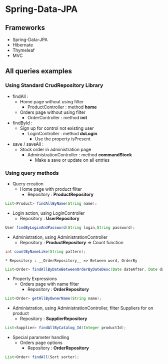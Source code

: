 # Spring-Data-JPA

## Frameworks

* Spring-Data-JPA
* Hibernate
* Thymeleaf
* MVC

## All queries examples

### Using Standard CrudRepository Library

* findAll :
  * Home page without using filter
    * ProductController : method __home__
  * Orders page without using filter
    * OrderController : method __init__
* findById :
  * Sign up for control not existing user
    * LoginController : method __doLogin__
      * Use the property isPresent
* save / saveAll :
  * Stock order in administration page
    * AdministrationController : method __commandStock__
      * Make a save or update on all entries 

### Using query methods

* Query creation
  * Home page with product filter
    * Repository : __ProductRepository__
```java
List<Product> findAllByName(String name);
```
  * Login action, using LoginController
    * Repository : __UserRepository__
```java
User findByLoginAndPassword(String login,String password);
```
  * Administration, using AdministrationController
    * Repository : __ProductRepository__ => Count function
```java
int countByNameLike(String pattern);
```
    * Repository : __OrderRepository__ => Between word, OrderBy
```java
List<Order> findAllByDateBetweenOrderByDateDesc(Date dateAfter, Date dateBefore);
```
* Property Expressions
  * Orders page with name filter
    * Repository : __OrderRepository__
```java
List<Order> getAllByOwnerName(String name);
```
  * Administration, using AdministrationController, filter Suppliers for on product
    * Repository : __SupplierRepository__
```java
List<Supplier> findAllByCatalog_Id(Integer productId);
```
* Special parameter handling
  * Orders page options
    * Repository : __OrderRepository__
```java
List<Order> findAll(Sort sorter);
```